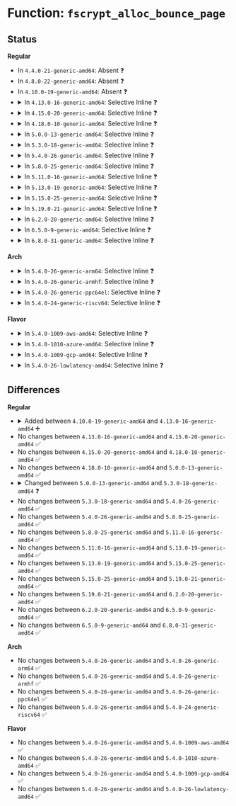 # Function: <code>fscrypt_alloc_bounce_page</code>

## Status
<b>Regular</b>
<ul>
<li>
In <code>4.4.0-21-generic-amd64</code>: Absent ❓
</li>
<li>
In <code>4.8.0-22-generic-amd64</code>: Absent ❓
</li>
<li>
In <code>4.10.0-19-generic-amd64</code>: Absent ❓
</li>
<li>
<details>
<summary>In <code>4.13.0-16-generic-amd64</code>: Selective Inline ❓</summary>

```c
struct page * fscrypt_alloc_bounce_page(struct fscrypt_ctx * ctx, gfp_t gfp_flags)
```

```json
{
  "name": "fscrypt_alloc_bounce_page",
  "collision_type": "Unique Global",
  "inline_type": "Selective",
  "funcs": [
    {
      "addr": 18446744071581648380,
      "name": "fscrypt_alloc_bounce_page",
      "external": true,
      "loc": "fs/crypto/crypto.c:208",
      "file": "fs/crypto/crypto.c",
      "inline": "not declared, inlined",
      "caller_inline": [],
      "caller_func": [
        "fs/crypto/bio.c:fscrypt_zeroout_range"
      ]
    }
  ],
  "symbols": [
    {
      "addr": 18446744071581648592,
      "name": "fscrypt_alloc_bounce_page",
      "section": ".text",
      "bind": "STB_GLOBAL",
      "size": 50
    }
  ]
}
```
</details>
</li>
<li>
<details>
<summary>In <code>4.15.0-20-generic-amd64</code>: Selective Inline ❓</summary>

```c
struct page * fscrypt_alloc_bounce_page(struct fscrypt_ctx * ctx, gfp_t gfp_flags)
```

```json
{
  "name": "fscrypt_alloc_bounce_page",
  "collision_type": "Unique Global",
  "inline_type": "Selective",
  "funcs": [
    {
      "addr": 18446744071581793820,
      "name": "fscrypt_alloc_bounce_page",
      "external": true,
      "loc": "fs/crypto/crypto.c:188",
      "file": "fs/crypto/crypto.c",
      "inline": "not declared, inlined",
      "caller_inline": [
        "fs/crypto/crypto.c:fscrypt_encrypt_page"
      ],
      "caller_func": [
        "fs/crypto/bio.c:fscrypt_zeroout_range"
      ]
    }
  ],
  "symbols": [
    {
      "addr": 18446744071581794032,
      "name": "fscrypt_alloc_bounce_page",
      "section": ".text",
      "bind": "STB_GLOBAL",
      "size": 50
    }
  ]
}
```
</details>
</li>
<li>
<details>
<summary>In <code>4.18.0-10-generic-amd64</code>: Selective Inline ❓</summary>

```c
struct page * fscrypt_alloc_bounce_page(struct fscrypt_ctx * ctx, gfp_t gfp_flags)
```

```json
{
  "name": "fscrypt_alloc_bounce_page",
  "collision_type": "Unique Global",
  "inline_type": "Selective",
  "funcs": [
    {
      "addr": 18446744071581968088,
      "name": "fscrypt_alloc_bounce_page",
      "external": true,
      "loc": "fs/crypto/crypto.c:192",
      "file": "fs/crypto/crypto.c",
      "inline": "not declared, inlined",
      "caller_inline": [
        "fs/crypto/crypto.c:fscrypt_encrypt_page"
      ],
      "caller_func": [
        "fs/crypto/bio.c:fscrypt_zeroout_range"
      ]
    }
  ],
  "symbols": [
    {
      "addr": 18446744071581966976,
      "name": "fscrypt_alloc_bounce_page",
      "section": ".text",
      "bind": "STB_GLOBAL",
      "size": 50
    }
  ]
}
```
</details>
</li>
<li>
<details>
<summary>In <code>5.0.0-13-generic-amd64</code>: Selective Inline ❓</summary>

```c
struct page * fscrypt_alloc_bounce_page(struct fscrypt_ctx * ctx, gfp_t gfp_flags)
```

```json
{
  "name": "fscrypt_alloc_bounce_page",
  "collision_type": "Unique Global",
  "inline_type": "Selective",
  "funcs": [
    {
      "addr": 18446744071582055000,
      "name": "fscrypt_alloc_bounce_page",
      "external": true,
      "loc": "fs/crypto/crypto.c:194",
      "file": "fs/crypto/crypto.c",
      "inline": "not declared, inlined",
      "caller_inline": [
        "fs/crypto/crypto.c:fscrypt_encrypt_page"
      ],
      "caller_func": [
        "fs/crypto/bio.c:fscrypt_zeroout_range"
      ]
    }
  ],
  "symbols": [
    {
      "addr": 18446744071582053840,
      "name": "fscrypt_alloc_bounce_page",
      "section": ".text",
      "bind": "STB_GLOBAL",
      "size": 50
    }
  ]
}
```
</details>
</li>
<li>
<details>
<summary>In <code>5.3.0-18-generic-amd64</code>: Selective Inline ❓</summary>

```c
struct page * fscrypt_alloc_bounce_page(gfp_t gfp_flags)
```

```json
{
  "name": "fscrypt_alloc_bounce_page",
  "collision_type": "Unique Global",
  "inline_type": "Selective",
  "funcs": [
    {
      "addr": 18446744071582215861,
      "name": "fscrypt_alloc_bounce_page",
      "external": true,
      "loc": "fs/crypto/crypto.c:117",
      "file": "fs/crypto/crypto.c",
      "inline": "not declared, inlined",
      "caller_inline": [
        "fs/crypto/crypto.c:fscrypt_encrypt_pagecache_blocks"
      ],
      "caller_func": [
        "fs/crypto/bio.c:fscrypt_zeroout_range"
      ]
    }
  ],
  "symbols": [
    {
      "addr": 18446744071582214752,
      "name": "fscrypt_alloc_bounce_page",
      "section": ".text",
      "bind": "STB_GLOBAL",
      "size": 25
    }
  ]
}
```
</details>
</li>
<li>
<details>
<summary>In <code>5.4.0-26-generic-amd64</code>: Selective Inline ❓</summary>

```c
struct page * fscrypt_alloc_bounce_page(gfp_t gfp_flags)
```

```json
{
  "name": "fscrypt_alloc_bounce_page",
  "collision_type": "Unique Global",
  "inline_type": "Selective",
  "funcs": [
    {
      "addr": 18446744071582296725,
      "name": "fscrypt_alloc_bounce_page",
      "external": true,
      "loc": "fs/crypto/crypto.c:117",
      "file": "fs/crypto/crypto.c",
      "inline": "not declared, inlined",
      "caller_inline": [
        "fs/crypto/crypto.c:fscrypt_encrypt_pagecache_blocks"
      ],
      "caller_func": [
        "fs/crypto/bio.c:fscrypt_zeroout_range"
      ]
    }
  ],
  "symbols": [
    {
      "addr": 18446744071582295520,
      "name": "fscrypt_alloc_bounce_page",
      "section": ".text",
      "bind": "STB_GLOBAL",
      "size": 25
    }
  ]
}
```
</details>
</li>
<li>
<details>
<summary>In <code>5.8.0-25-generic-amd64</code>: Selective Inline ❓</summary>

```c
struct page * fscrypt_alloc_bounce_page(gfp_t gfp_flags)
```

```json
{
  "name": "fscrypt_alloc_bounce_page",
  "collision_type": "Unique Global",
  "inline_type": "Selective",
  "funcs": [
    {
      "addr": 18446744071582581221,
      "name": "fscrypt_alloc_bounce_page",
      "external": true,
      "loc": "fs/crypto/crypto.c:50",
      "file": "fs/crypto/crypto.c",
      "inline": "not declared, inlined",
      "caller_inline": [
        "fs/crypto/crypto.c:fscrypt_encrypt_pagecache_blocks"
      ],
      "caller_func": [
        "fs/crypto/bio.c:fscrypt_zeroout_range"
      ]
    }
  ],
  "symbols": [
    {
      "addr": 18446744071582580096,
      "name": "fscrypt_alloc_bounce_page",
      "section": ".text",
      "bind": "STB_GLOBAL",
      "size": 25
    }
  ]
}
```
</details>
</li>
<li>
<details>
<summary>In <code>5.11.0-16-generic-amd64</code>: Selective Inline ❓</summary>

```c
struct page * fscrypt_alloc_bounce_page(gfp_t gfp_flags)
```

```json
{
  "name": "fscrypt_alloc_bounce_page",
  "collision_type": "Unique Global",
  "inline_type": "Selective",
  "funcs": [
    {
      "addr": 18446744071582652453,
      "name": "fscrypt_alloc_bounce_page",
      "external": true,
      "loc": "fs/crypto/crypto.c:50",
      "file": "fs/crypto/crypto.c",
      "inline": "not declared, inlined",
      "caller_inline": [
        "fs/crypto/crypto.c:fscrypt_encrypt_pagecache_blocks"
      ],
      "caller_func": [
        "fs/crypto/bio.c:fscrypt_zeroout_range"
      ]
    }
  ],
  "symbols": [
    {
      "addr": 18446744071582651328,
      "name": "fscrypt_alloc_bounce_page",
      "section": ".text",
      "bind": "STB_GLOBAL",
      "size": 25
    }
  ]
}
```
</details>
</li>
<li>
<details>
<summary>In <code>5.13.0-19-generic-amd64</code>: Selective Inline ❓</summary>

```c
struct page * fscrypt_alloc_bounce_page(gfp_t gfp_flags)
```

```json
{
  "name": "fscrypt_alloc_bounce_page",
  "collision_type": "Unique Global",
  "inline_type": "Selective",
  "funcs": [
    {
      "addr": 18446744071582681541,
      "name": "fscrypt_alloc_bounce_page",
      "external": true,
      "loc": "fs/crypto/crypto.c:50",
      "file": "fs/crypto/crypto.c",
      "inline": "not declared, inlined",
      "caller_inline": [
        "fs/crypto/crypto.c:fscrypt_encrypt_pagecache_blocks"
      ],
      "caller_func": [
        "fs/crypto/bio.c:fscrypt_zeroout_range"
      ]
    }
  ],
  "symbols": [
    {
      "addr": 18446744071582680400,
      "name": "fscrypt_alloc_bounce_page",
      "section": ".text",
      "bind": "STB_GLOBAL",
      "size": 25
    }
  ]
}
```
</details>
</li>
<li>
<details>
<summary>In <code>5.15.0-25-generic-amd64</code>: Selective Inline ❓</summary>

```c
struct page * fscrypt_alloc_bounce_page(gfp_t gfp_flags)
```

```json
{
  "name": "fscrypt_alloc_bounce_page",
  "collision_type": "Unique Global",
  "inline_type": "Selective",
  "funcs": [
    {
      "addr": 18446744071583007007,
      "name": "fscrypt_alloc_bounce_page",
      "external": true,
      "loc": "fs/crypto/crypto.c:50",
      "file": "fs/crypto/crypto.c",
      "inline": "not declared, inlined",
      "caller_inline": [
        "fs/crypto/crypto.c:fscrypt_encrypt_pagecache_blocks"
      ],
      "caller_func": [
        "fs/crypto/bio.c:fscrypt_zeroout_range"
      ]
    }
  ],
  "symbols": [
    {
      "addr": 18446744071583005840,
      "name": "fscrypt_alloc_bounce_page",
      "section": ".text",
      "bind": "STB_GLOBAL",
      "size": 25
    }
  ]
}
```
</details>
</li>
<li>
<details>
<summary>In <code>5.19.0-21-generic-amd64</code>: Selective Inline ❓</summary>

```c
struct page * fscrypt_alloc_bounce_page(gfp_t gfp_flags)
```

```json
{
  "name": "fscrypt_alloc_bounce_page",
  "collision_type": "Unique Global",
  "inline_type": "Selective",
  "funcs": [
    {
      "addr": 18446744071594018198,
      "name": "fscrypt_alloc_bounce_page",
      "external": true,
      "loc": "fs/crypto/crypto.c:50",
      "file": "fs/crypto/crypto.c",
      "inline": "not declared, inlined",
      "caller_inline": [
        "fs/crypto/crypto.c:fscrypt_encrypt_pagecache_blocks"
      ],
      "caller_func": [
        "fs/crypto/bio.c:fscrypt_zeroout_range"
      ]
    }
  ],
  "symbols": [
    {
      "addr": 18446744071583476064,
      "name": "fscrypt_alloc_bounce_page",
      "section": ".text",
      "bind": "STB_GLOBAL",
      "size": 33
    }
  ]
}
```
</details>
</li>
<li>
<details>
<summary>In <code>6.2.0-20-generic-amd64</code>: Selective Inline ❓</summary>

```c
struct page * fscrypt_alloc_bounce_page(gfp_t gfp_flags)
```

```json
{
  "name": "fscrypt_alloc_bounce_page",
  "collision_type": "Unique Global",
  "inline_type": "Selective",
  "funcs": [
    {
      "addr": 18446744071596057428,
      "name": "fscrypt_alloc_bounce_page",
      "external": true,
      "loc": "fs/crypto/crypto.c:50",
      "file": "fs/crypto/crypto.c",
      "inline": "not declared, inlined",
      "caller_inline": [
        "fs/crypto/crypto.c:fscrypt_encrypt_pagecache_blocks"
      ],
      "caller_func": [
        "fs/crypto/bio.c:fscrypt_zeroout_range"
      ]
    }
  ],
  "symbols": [
    {
      "addr": 18446744071584069888,
      "name": "fscrypt_alloc_bounce_page",
      "section": ".text",
      "bind": "STB_GLOBAL",
      "size": 33
    }
  ]
}
```
</details>
</li>
<li>
<details>
<summary>In <code>6.5.0-9-generic-amd64</code>: Selective Inline ❓</summary>

```c
struct page * fscrypt_alloc_bounce_page(gfp_t gfp_flags)
```

```json
{
  "name": "fscrypt_alloc_bounce_page",
  "collision_type": "Unique Global",
  "inline_type": "Selective",
  "funcs": [
    {
      "addr": 18446744071584297889,
      "name": "fscrypt_alloc_bounce_page",
      "external": true,
      "loc": "fs/crypto/crypto.c:50",
      "file": "fs/crypto/crypto.c",
      "inline": "not declared, inlined",
      "caller_inline": [
        "fs/crypto/crypto.c:fscrypt_encrypt_pagecache_blocks"
      ],
      "caller_func": [
        "fs/crypto/bio.c:fscrypt_zeroout_range"
      ]
    }
  ],
  "symbols": [
    {
      "addr": 18446744071584295968,
      "name": "fscrypt_alloc_bounce_page",
      "section": ".text",
      "bind": "STB_GLOBAL",
      "size": 33
    }
  ]
}
```
</details>
</li>
<li>
<details>
<summary>In <code>6.8.0-31-generic-amd64</code>: Selective Inline ❓</summary>

```c
struct page * fscrypt_alloc_bounce_page(gfp_t gfp_flags)
```

```json
{
  "name": "fscrypt_alloc_bounce_page",
  "collision_type": "Unique Global",
  "inline_type": "Selective",
  "funcs": [
    {
      "addr": 18446744071584514710,
      "name": "fscrypt_alloc_bounce_page",
      "external": true,
      "loc": "fs/crypto/crypto.c:50",
      "file": "fs/crypto/crypto.c",
      "inline": "not declared, inlined",
      "caller_inline": [
        "fs/crypto/crypto.c:fscrypt_encrypt_pagecache_blocks"
      ],
      "caller_func": [
        "fs/crypto/bio.c:fscrypt_zeroout_range"
      ]
    }
  ],
  "symbols": [
    {
      "addr": 18446744071584512784,
      "name": "fscrypt_alloc_bounce_page",
      "section": ".text",
      "bind": "STB_GLOBAL",
      "size": 52
    }
  ]
}
```
</details>
</li>
</ul>
<b>Arch</b>
<ul>
<li>
<details>
<summary>In <code>5.4.0-26-generic-arm64</code>: Selective Inline ❓</summary>

```c
struct page * fscrypt_alloc_bounce_page(gfp_t gfp_flags)
```

```json
{
  "name": "fscrypt_alloc_bounce_page",
  "collision_type": "Unique Global",
  "inline_type": "Selective",
  "funcs": [
    {
      "addr": 18446603336493871736,
      "name": "fscrypt_alloc_bounce_page",
      "external": true,
      "loc": "fs/crypto/crypto.c:117",
      "file": "fs/crypto/crypto.c",
      "inline": "not declared, inlined",
      "caller_inline": [
        "fs/crypto/crypto.c:fscrypt_encrypt_pagecache_blocks"
      ],
      "caller_func": [
        "fs/crypto/bio.c:fscrypt_zeroout_range"
      ]
    }
  ],
  "symbols": [
    {
      "addr": 18446603336493870488,
      "name": "fscrypt_alloc_bounce_page",
      "section": ".text",
      "bind": "STB_GLOBAL",
      "size": 52
    }
  ]
}
```
</details>
</li>
<li>
<details>
<summary>In <code>5.4.0-26-generic-armhf</code>: Selective Inline ❓</summary>

```c
struct page * fscrypt_alloc_bounce_page(gfp_t gfp_flags)
```

```json
{
  "name": "fscrypt_alloc_bounce_page",
  "collision_type": "Unique Global",
  "inline_type": "Selective",
  "funcs": [
    {
      "addr": 3227354272,
      "name": "fscrypt_alloc_bounce_page",
      "external": true,
      "loc": "fs/crypto/crypto.c:117",
      "file": "fs/crypto/crypto.c",
      "inline": "not declared, inlined",
      "caller_inline": [
        "fs/crypto/crypto.c:fscrypt_encrypt_pagecache_blocks"
      ],
      "caller_func": [
        "fs/crypto/bio.c:fscrypt_zeroout_range"
      ]
    }
  ],
  "symbols": [
    {
      "addr": 3227352872,
      "name": "fscrypt_alloc_bounce_page",
      "section": ".text",
      "bind": "STB_GLOBAL",
      "size": 44
    }
  ]
}
```
</details>
</li>
<li>
<details>
<summary>In <code>5.4.0-26-generic-ppc64el</code>: Selective Inline ❓</summary>

```c
struct page * fscrypt_alloc_bounce_page(gfp_t gfp_flags)
```

```json
{
  "name": "fscrypt_alloc_bounce_page",
  "collision_type": "Unique Global",
  "inline_type": "Selective",
  "funcs": [
    {
      "addr": 13835058055287504368,
      "name": "fscrypt_alloc_bounce_page",
      "external": true,
      "loc": "fs/crypto/crypto.c:117",
      "file": "fs/crypto/crypto.c",
      "inline": "not declared, inlined",
      "caller_inline": [
        "fs/crypto/crypto.c:fscrypt_encrypt_pagecache_blocks"
      ],
      "caller_func": [
        "fs/crypto/bio.c:fscrypt_zeroout_range"
      ]
    }
  ],
  "symbols": [
    {
      "addr": 13835058055287502640,
      "name": "fscrypt_alloc_bounce_page",
      "section": ".text",
      "bind": "STB_GLOBAL",
      "size": 64
    }
  ]
}
```
</details>
</li>
<li>
<details>
<summary>In <code>5.4.0-24-generic-riscv64</code>: Selective Inline ❓</summary>

```c
struct page * fscrypt_alloc_bounce_page(gfp_t gfp_flags)
```

```json
{
  "name": "fscrypt_alloc_bounce_page",
  "collision_type": "Unique Global",
  "inline_type": "Selective",
  "funcs": [
    {
      "addr": 18446743936273436506,
      "name": "fscrypt_alloc_bounce_page",
      "external": true,
      "loc": "fs/crypto/crypto.c:117",
      "file": "fs/crypto/crypto.c",
      "inline": "not declared, inlined",
      "caller_inline": [
        "fs/crypto/crypto.c:fscrypt_encrypt_pagecache_blocks"
      ],
      "caller_func": [
        "fs/crypto/bio.c:fscrypt_zeroout_range"
      ]
    }
  ],
  "symbols": [
    {
      "addr": 18446743936273435364,
      "name": "fscrypt_alloc_bounce_page",
      "section": ".text",
      "bind": "STB_GLOBAL",
      "size": 50
    }
  ]
}
```
</details>
</li>
</ul>
<b>Flavor</b>
<ul>
<li>
<details>
<summary>In <code>5.4.0-1009-aws-amd64</code>: Selective Inline ❓</summary>

```c
struct page * fscrypt_alloc_bounce_page(gfp_t gfp_flags)
```

```json
{
  "name": "fscrypt_alloc_bounce_page",
  "collision_type": "Unique Global",
  "inline_type": "Selective",
  "funcs": [
    {
      "addr": 18446744071582265461,
      "name": "fscrypt_alloc_bounce_page",
      "external": true,
      "loc": "fs/crypto/crypto.c:117",
      "file": "fs/crypto/crypto.c",
      "inline": "not declared, inlined",
      "caller_inline": [
        "fs/crypto/crypto.c:fscrypt_encrypt_pagecache_blocks"
      ],
      "caller_func": [
        "fs/crypto/bio.c:fscrypt_zeroout_range"
      ]
    }
  ],
  "symbols": [
    {
      "addr": 18446744071582264256,
      "name": "fscrypt_alloc_bounce_page",
      "section": ".text",
      "bind": "STB_GLOBAL",
      "size": 25
    }
  ]
}
```
</details>
</li>
<li>
<details>
<summary>In <code>5.4.0-1010-azure-amd64</code>: Selective Inline ❓</summary>

```c
struct page * fscrypt_alloc_bounce_page(gfp_t gfp_flags)
```

```json
{
  "name": "fscrypt_alloc_bounce_page",
  "collision_type": "Unique Global",
  "inline_type": "Selective",
  "funcs": [
    {
      "addr": 18446744071582203221,
      "name": "fscrypt_alloc_bounce_page",
      "external": true,
      "loc": "fs/crypto/crypto.c:117",
      "file": "fs/crypto/crypto.c",
      "inline": "not declared, inlined",
      "caller_inline": [
        "fs/crypto/crypto.c:fscrypt_encrypt_pagecache_blocks"
      ],
      "caller_func": [
        "fs/crypto/bio.c:fscrypt_zeroout_range"
      ]
    }
  ],
  "symbols": [
    {
      "addr": 18446744071582202016,
      "name": "fscrypt_alloc_bounce_page",
      "section": ".text",
      "bind": "STB_GLOBAL",
      "size": 25
    }
  ]
}
```
</details>
</li>
<li>
<details>
<summary>In <code>5.4.0-1009-gcp-amd64</code>: Selective Inline ❓</summary>

```c
struct page * fscrypt_alloc_bounce_page(gfp_t gfp_flags)
```

```json
{
  "name": "fscrypt_alloc_bounce_page",
  "collision_type": "Unique Global",
  "inline_type": "Selective",
  "funcs": [
    {
      "addr": 18446744071582255941,
      "name": "fscrypt_alloc_bounce_page",
      "external": true,
      "loc": "fs/crypto/crypto.c:117",
      "file": "fs/crypto/crypto.c",
      "inline": "not declared, inlined",
      "caller_inline": [
        "fs/crypto/crypto.c:fscrypt_encrypt_pagecache_blocks"
      ],
      "caller_func": [
        "fs/crypto/bio.c:fscrypt_zeroout_range"
      ]
    }
  ],
  "symbols": [
    {
      "addr": 18446744071582254736,
      "name": "fscrypt_alloc_bounce_page",
      "section": ".text",
      "bind": "STB_GLOBAL",
      "size": 25
    }
  ]
}
```
</details>
</li>
<li>
<details>
<summary>In <code>5.4.0-26-lowlatency-amd64</code>: Selective Inline ❓</summary>

```c
struct page * fscrypt_alloc_bounce_page(gfp_t gfp_flags)
```

```json
{
  "name": "fscrypt_alloc_bounce_page",
  "collision_type": "Unique Global",
  "inline_type": "Selective",
  "funcs": [
    {
      "addr": 18446744071582334533,
      "name": "fscrypt_alloc_bounce_page",
      "external": true,
      "loc": "fs/crypto/crypto.c:117",
      "file": "fs/crypto/crypto.c",
      "inline": "not declared, inlined",
      "caller_inline": [
        "fs/crypto/crypto.c:fscrypt_encrypt_pagecache_blocks"
      ],
      "caller_func": [
        "fs/crypto/bio.c:fscrypt_zeroout_range"
      ]
    }
  ],
  "symbols": [
    {
      "addr": 18446744071582333328,
      "name": "fscrypt_alloc_bounce_page",
      "section": ".text",
      "bind": "STB_GLOBAL",
      "size": 25
    }
  ]
}
```
</details>
</li>
</ul>

## Differences
<b>Regular</b>
<ul>
<li>
<details>
<summary>Added between <code>4.10.0-19-generic-amd64</code> and <code>4.13.0-16-generic-amd64</code> ➕</summary>

```c
struct page * fscrypt_alloc_bounce_page(struct fscrypt_ctx * ctx, gfp_t gfp_flags)
```
</details>
</li>
<li>
No changes between <code>4.13.0-16-generic-amd64</code> and <code>4.15.0-20-generic-amd64</code> ✅
</li>
<li>
No changes between <code>4.15.0-20-generic-amd64</code> and <code>4.18.0-10-generic-amd64</code> ✅
</li>
<li>
No changes between <code>4.18.0-10-generic-amd64</code> and <code>5.0.0-13-generic-amd64</code> ✅
</li>
<li>
<details>
<summary>Changed between <code>5.0.0-13-generic-amd64</code> and <code>5.3.0-18-generic-amd64</code> ❓</summary>
<ul>
<li>
<b>Param removed. </b>
<code>struct fscrypt_ctx * ctx</code>
</li>
<li>
<b>Param reordered. </b>
<code>ctx, gfp_flags</code> ➡️ <code>gfp_flags</code>
</li>
</ul>
</details>
</li>
<li>
No changes between <code>5.3.0-18-generic-amd64</code> and <code>5.4.0-26-generic-amd64</code> ✅
</li>
<li>
No changes between <code>5.4.0-26-generic-amd64</code> and <code>5.8.0-25-generic-amd64</code> ✅
</li>
<li>
No changes between <code>5.8.0-25-generic-amd64</code> and <code>5.11.0-16-generic-amd64</code> ✅
</li>
<li>
No changes between <code>5.11.0-16-generic-amd64</code> and <code>5.13.0-19-generic-amd64</code> ✅
</li>
<li>
No changes between <code>5.13.0-19-generic-amd64</code> and <code>5.15.0-25-generic-amd64</code> ✅
</li>
<li>
No changes between <code>5.15.0-25-generic-amd64</code> and <code>5.19.0-21-generic-amd64</code> ✅
</li>
<li>
No changes between <code>5.19.0-21-generic-amd64</code> and <code>6.2.0-20-generic-amd64</code> ✅
</li>
<li>
No changes between <code>6.2.0-20-generic-amd64</code> and <code>6.5.0-9-generic-amd64</code> ✅
</li>
<li>
No changes between <code>6.5.0-9-generic-amd64</code> and <code>6.8.0-31-generic-amd64</code> ✅
</li>
</ul>
<b>Arch</b>
<ul>
<li>
No changes between <code>5.4.0-26-generic-amd64</code> and <code>5.4.0-26-generic-arm64</code> ✅
</li>
<li>
No changes between <code>5.4.0-26-generic-amd64</code> and <code>5.4.0-26-generic-armhf</code> ✅
</li>
<li>
No changes between <code>5.4.0-26-generic-amd64</code> and <code>5.4.0-26-generic-ppc64el</code> ✅
</li>
<li>
No changes between <code>5.4.0-26-generic-amd64</code> and <code>5.4.0-24-generic-riscv64</code> ✅
</li>
</ul>
<b>Flavor</b>
<ul>
<li>
No changes between <code>5.4.0-26-generic-amd64</code> and <code>5.4.0-1009-aws-amd64</code> ✅
</li>
<li>
No changes between <code>5.4.0-26-generic-amd64</code> and <code>5.4.0-1010-azure-amd64</code> ✅
</li>
<li>
No changes between <code>5.4.0-26-generic-amd64</code> and <code>5.4.0-1009-gcp-amd64</code> ✅
</li>
<li>
No changes between <code>5.4.0-26-generic-amd64</code> and <code>5.4.0-26-lowlatency-amd64</code> ✅
</li>
</ul>
